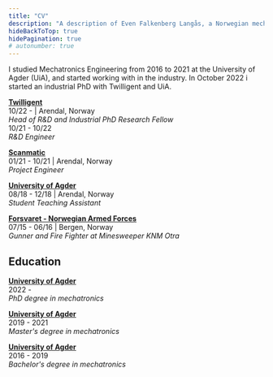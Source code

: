 ```yaml
---
title: "CV"
description: "A description of Even Falkenberg Langås, a Norwegian mechatronics engineer."
hideBackToTop: true
hidePagination: true
# autonumber: true
---
```


I studied Mechatronics Engineering from 2016 to 2021 at the University of Agder (UiA), and started working with in the industry. In October 2022 i started an industrial PhD with Twilligent and UiA.

**[Twilligent](https://www.twilligent.io/)** \
10/22 -  | Arendal, Norway \
*Head of R&D and Industrial PhD Research Fellow* \
10/21 - 10/22 \
*R&D Engineer*

**[Scanmatic](https://www.scanmatic.no/)** \
01/21 - 10/21 | Arendal, Norway \
*Project Engineer*

**[University of Agder](https://www.uia.no/)** \
08/18 - 12/18 | Arendal, Norway \
*Student Teaching Assistant*

**[Forsvaret - Norwegian Armed Forces](https://www.forsvaret.no/)** \
07/15 - 06/16 | Bergen, Norway \
*Gunner and Fire Fighter at Minesweeper KNM Otra*

## Education

**[University of Agder](https://www.uia.no/)** \
2022 - \
*PhD degree in mechatronics*

**[University of Agder](https://www.uia.no/)** \
2019 - 2021 \
*Master's degree in mechatronics*

**[University of Agder](https://www.uia.no/)** \
2016 - 2019 \
*Bachelor's degree in mechatronics*